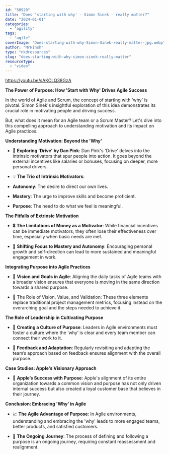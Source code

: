 ```yaml
---
id: "50920"
title: "Does 'starting with why' - Simon Sinek - really matter?"
date: "2024-01-01"
categories: 
  - "agility"
tags: 
  - "agile"
coverImage: "Does-starting-with-why-Simon-Sinek-really-matter-jpg.webp"
author: "MrHinsh"
type: "nkdresources"
slug: "does-starting-with-why-simon-sinek-really-matter"
resourceType: 
  - "video"
---
```


https://youtu.be/sAKCLQ38GzA

**The Power of Purpose: How 'Start with Why' Drives Agile Success** 

In the world of Agile and Scrum, the concept of starting with 'why' is pivotal. Simon Sinek's insightful exploration of this idea demonstrates its crucial role in motivating people and driving success.  

But, what does it mean for an Agile team or a Scrum Master? Let's dive into this compelling approach to understanding motivation and its impact on Agile practices. 

**Understanding Motivation: Beyond the 'Why'** 

- 🧭 **Exploring 'Drive' by Dan Pink**: Dan Pink's 'Drive' delves into the intrinsic motivators that spur people into action. It goes beyond the external incentives like salaries or bonuses, focusing on deeper, more personal drivers. 

- 💡 **The Trio of Intrinsic Motivators**: 

- **Autonomy**: The desire to direct our own lives. 

- **Mastery**: The urge to improve skills and become proficient. 

- **Purpose**: The need to do what we feel is meaningful. 

**The Pitfalls of Extrinsic Motivation** 

- 💲 **The Limitations of Money as a Motivator**: While financial incentives can be immediate motivators, they often lose their effectiveness over time, especially when basic needs are met. 

- 🚀 **Shifting Focus to Mastery and Autonomy**: Encouraging personal growth and self-direction can lead to more sustained and meaningful engagement in work. 

**Integrating Purpose into Agile Practices** 

- 🎯 **Vision and Goals in Agile**: Aligning the daily tasks of Agile teams with a broader vision ensures that everyone is moving in the same direction towards a shared purpose. 

- 🌟 The Role of Vision, Value, and Validation: These three elements replace traditional project management metrics, focusing instead on the overarching goal and the steps needed to achieve it. 

**The Role of Leadership in Cultivating Purpose** 

- 🌱 **Creating a Culture of Purpose**: Leaders in Agile environments must foster a culture where the ‘why’ is clear and every team member can connect their work to it. 

- 🔄 **Feedback and Adaptation**: Regularly revisiting and adapting the team’s approach based on feedback ensures alignment with the overall purpose. 

**Case Studies: Apple's Visionary Approach** 

- 🍏 **Apple’s Success with Purpose**: Apple's alignment of its entire organization towards a common vision and purpose has not only driven internal success but also created a loyal customer base that believes in their journey. 

**Conclusion: Embracing 'Why' in Agile** 

- 📈 **The Agile Advantage of Purpose**: In Agile environments, understanding and embracing the 'why' leads to more engaged teams, better products, and satisfied customers. 

- 💬 **The Ongoing Journey**: The process of defining and following a purpose is an ongoing journey, requiring constant reassessment and realignment.
